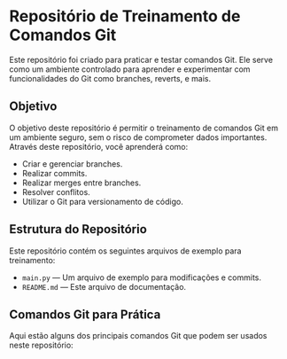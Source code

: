 # Repositório de Treinamento de Comandos Git

Este repositório foi criado para praticar e testar comandos Git. Ele serve como um ambiente controlado para aprender e experimentar com funcionalidades do Git como branches, reverts, e mais.

## Objetivo

O objetivo deste repositório é permitir o treinamento de comandos Git em um ambiente seguro, sem o risco de comprometer dados importantes. Através deste repositório, você aprenderá como:

- Criar e gerenciar branches.
- Realizar commits.
- Realizar merges entre branches.
- Resolver conflitos.
- Utilizar o Git para versionamento de código.

## Estrutura do Repositório

Este repositório contém os seguintes arquivos de exemplo para treinamento:

- `main.py` — Um arquivo de exemplo para modificações e commits.
- `README.md` — Este arquivo de documentação.

## Comandos Git para Prática

Aqui estão alguns dos principais comandos Git que podem ser usados neste repositório:


